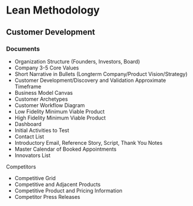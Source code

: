 # Lean Methodology

## Customer Development

### Documents

* Organization Structure (Founders, Investors, Board)
* Company 3-5 Core Values
* Short Narrative in Bullets (Longterm Company/Product Vision/Strategy)
* Customer Development/Discovery and Validation Approximate Timeframe
* Business Model Canvas
* Customer Archetypes
* Customer Workflow Diagram 
* Low Fidelity Minimum Viable Product
* High Fidelity Minimum Viable Product
* Dashboard
* Initial Activities to Test
* Contact List
* Introductory Email, Reference Story, Script, Thank You Notes
* Master Calendar of Booked Appointments
* Innovators List

Competitors
* Competitive Grid
* Competitive and Adjacent Products
* Competitive Product and Pricing Information
* Competitor Press Releases


